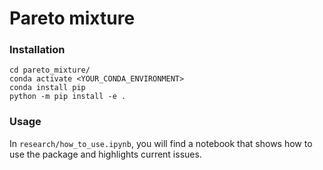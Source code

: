 # Pareto mixture

### Installation
```
cd pareto_mixture/
conda activate <YOUR_CONDA_ENVIRONMENT>
conda install pip
python -m pip install -e .
```

### Usage
In `research/how_to_use.ipynb`, you will find a notebook that shows how to use the package and highlights current issues.
